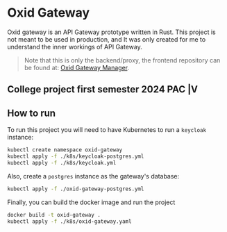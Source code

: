 # Oxid Gateway

Oxid gateway is an API Gateway prototype written in Rust. This project is not meant to be used in production, and It was only created for me to understand the inner workings of API Gateway.

> Note that this is only the backend/proxy, the frontend repository can be found at: [Oxid Gateway Manager](https://github.com/rosa-gabriel/oxid-gateway-manager).

## College project first semester 2024 PAC |V

## How to run

To run this project you will need to have Kubernetes to run a `keycloak` instance:

```sh
kubectl create namespace oxid-gateway 
kubectl apply -f ./k8s/keycloak-postgres.yml
kubectl apply -f ./k8s/keycloak.yml
```

Also, create a `postgres` instance as the gateway's database:

```sh
kubectl apply -f ./oxid-gateway-postgres.yml
```
Finally, you can build the docker image and run the project

```sh
docker build -t oxid-gateway .
kubectl apply -f ./k8s/oxid-gateway.yaml
```
